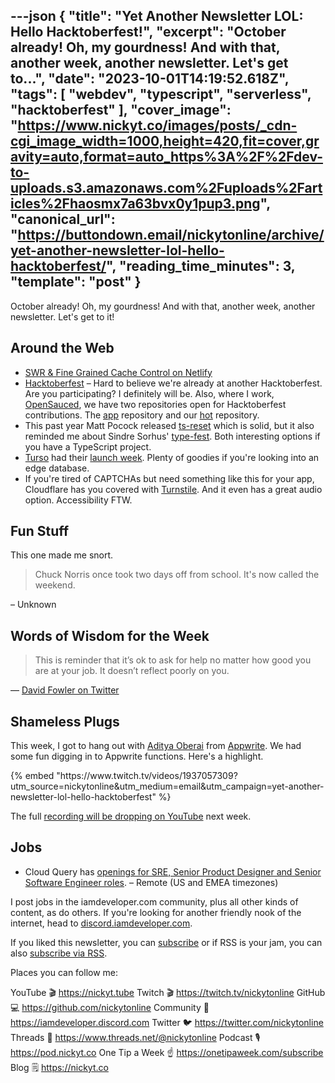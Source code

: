---json
{
  "title": "Yet Another Newsletter LOL: Hello Hacktoberfest!",
  "excerpt": "October already! Oh, my gourdness! And with that, another week, another newsletter. Let's get to...",
  "date": "2023-10-01T14:19:52.618Z",
  "tags": [
    "webdev",
    "typescript",
    "serverless",
    "hacktoberfest"
  ],
  "cover_image": "https://www.nickyt.co/images/posts/_cdn-cgi_image_width=1000,height=420,fit=cover,gravity=auto,format=auto_https%3A%2F%2Fdev-to-uploads.s3.amazonaws.com%2Fuploads%2Farticles%2Fhaosmx7a63bvx0y1pup3.png",
  "canonical_url": "https://buttondown.email/nickytonline/archive/yet-another-newsletter-lol-hello-hacktoberfest/",
  "reading_time_minutes": 3,
  "template": "post"
}
---

<p>October already! Oh, my gourdness! And with that, another week, another newsletter. Let's get to it!</p>
<h2>Around the Web</h2>
<ul>
<li><a href="https://www.netlify.com/blog/swr-and-fine-grained-cache-control/?utm_source=nickytonline&amp;utm_medium=email&amp;utm_campaign=yet-another-newsletter-lol-hello-hacktoberfest" target="_blank">SWR &amp; Fine Grained Cache Control on Netlify</a></li>
<li><a href="https://hacktoberfest.com?utm_source=nickytonline&amp;utm_medium=email&amp;utm_campaign=yet-another-newsletter-lol-hello-hacktoberfest" target="_blank">Hacktoberfest</a> – Hard to believe we're already at another Hacktoberfest. Are you participating? I definitely will be. Also, where I work, <a href="https://opensauced.pizza/?utm_source=nickytonline&amp;utm_medium=email&amp;utm_campaign=yet-another-newsletter-lol-hello-hacktoberfest" target="_blank">OpenSauced</a>, we have two repositories open for Hacktoberfest contributions. The <a href="https://github.com/open-sauced/app?utm_source=nickytonline&amp;utm_medium=email&amp;utm_campaign=yet-another-newsletter-lol-hello-hacktoberfest" target="_blank">app</a> repository and our <a href="https://github.com/open-sauced/hot?utm_source=nickytonline&amp;utm_medium=email&amp;utm_campaign=yet-another-newsletter-lol-hello-hacktoberfest" target="_blank">hot</a> repository.</li>
<li>This past year Matt Pocock released <a href="https://github.com/total-typescript/ts-reset?utm_source=nickytonline&amp;utm_medium=email&amp;utm_campaign=yet-another-newsletter-lol-hello-hacktoberfest" target="_blank">ts-reset</a> which is solid, but it also reminded me about Sindre Sorhus' <a href="https://github.com/sindresorhus/type-fest?utm_source=nickytonline&amp;utm_medium=email&amp;utm_campaign=yet-another-newsletter-lol-hello-hacktoberfest" target="_blank">type-fest</a>. Both interesting options if you have a TypeScript project.</li>
<li><a href="https://turso.tech/?utm_source=nickytonline&amp;utm_medium=email&amp;utm_campaign=yet-another-newsletter-lol-hello-hacktoberfest" target="_blank">Turso</a> had their <a href="https://twitter.com/tursodatabase/status/1701687743842062622?utm_source=nickytonline&amp;utm_medium=email&amp;utm_campaign=yet-another-newsletter-lol-hello-hacktoberfest" target="_blank">launch week</a>. Plenty of goodies if you're looking into an edge database.</li>
<li>If you're tired of CAPTCHAs but need something like this for your app, Cloudflare has you covered with <a href="https://blog.cloudflare.com/turnstile-ga/?utm_source=nickytonline&amp;utm_medium=email&amp;utm_campaign=yet-another-newsletter-lol-hello-hacktoberfest" target="_blank">Turnstile</a>. And it even has a great audio option. Accessibility FTW.</li>
</ul>
<h2>Fun Stuff</h2>
<p>This one made me snort.</p>
<blockquote>
<p>Chuck Norris once took two days off from school. It's now called the weekend.</p>
</blockquote>
<p>– Unknown</p>
<h2>Words of Wisdom for the Week</h2>
<blockquote>
<p>This is reminder that it’s ok to ask for help no matter how good you are at your job. It doesn’t reflect poorly on you.</p>
</blockquote>
<p>— <a href="https://x.com/davidfowl/status/1705021132758466818?utm_source=nickytonline&amp;utm_medium=email&amp;utm_campaign=yet-another-newsletter-lol-hello-hacktoberfest" target="_blank">David Fowler on Twitter</a></p>
<h2>Shameless Plugs</h2>
<p>This week, I got to hang out with <a href="https://www.oberai.dev/?utm_source=nickytonline&amp;utm_medium=email&amp;utm_campaign=yet-another-newsletter-lol-hello-hacktoberfest" target="_blank">Aditya Oberai</a> from <a href="https://appwrite.io?utm_source=nickytonline&amp;utm_medium=email&amp;utm_campaign=yet-another-newsletter-lol-hello-hacktoberfest" target="_blank">Appwrite</a>. We had some fun digging in to Appwrite functions. Here's a highlight.</p>{% embed "https://www.twitch.tv/videos/1937057309?utm_source=nickytonline&amp;utm_medium=email&amp;utm_campaign=yet-another-newsletter-lol-hello-hacktoberfest" %}
<p>The full <a href="https://nickyt.tube?utm_source=nickytonline&amp;utm_medium=email&amp;utm_campaign=yet-another-newsletter-lol-hello-hacktoberfest" target="_blank">recording will be dropping on YouTube</a> next week.</p>
<h2>Jobs</h2>
<ul>
<li>Cloud Query has <a href="https://apply.workable.com/cloudquery/?utm_source=nickytonline&amp;utm_medium=email&amp;utm_campaign=yet-another-newsletter-lol-hello-hacktoberfest" target="_blank">openings for SRE, Senior Product Designer and Senior Software Engineer roles</a>. – Remote (US and EMEA timezones)</li>
</ul>
<p>I post jobs in the iamdeveloper.com community, plus all other kinds of content, as do others. If you're looking for another friendly nook of the internet, head to <a href="https://discord.iamdeveloper.com?utm_source=nickytonline&amp;utm_medium=email&amp;utm_campaign=yet-another-newsletter-lol-hello-hacktoberfest" target="_blank">discord.iamdeveloper.com</a>.</p>

If you liked this newsletter, you can [subscribe](https://www.nickyt.co/pages/newsletter/) or if RSS is your jam, you can also [subscribe via RSS](https://www.nickyt.co/newsletter.rss).
<!-- my newsletter -->

<!-- places to follow me -->

Places you can follow me:

YouTube 🎬    https://nickyt.tube
Twitch 🎬    https://twitch.tv/nickytonline
GitHub 💻     https://github.com/nickytonline
Community 👾  https://iamdeveloper.discord.com
Twitter 🐦    https://twitter.com/nickytonline
Threads 🧵    https://www.threads.net/@nickytonline
Podcast 🎙    https://pod.nickyt.co
One Tip a Week ☝️ https://onetipaweek.com/subscribe
Blog 🗒️    https://nickyt.co
